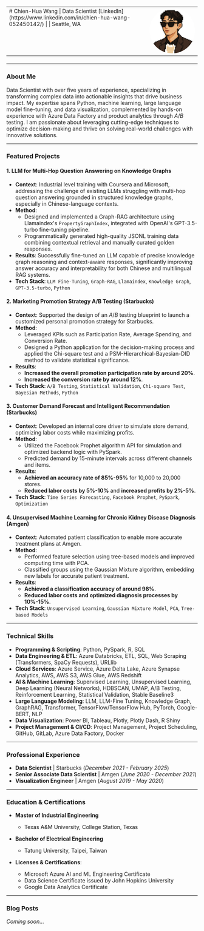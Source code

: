 <table style="width: 100%; border-collapse: collapse; margin-bottom: 20px;">
  <tr>
    <td style="vertical-align: top; padding-right: 20px;">
      # Chien-Hua Wang | Data Scientist
      [LinkedIn](https://www.linkedin.com/in/chien-hua-wang-052450142/) | <twang.jobs@gmail.com> | Seattle, WA
    </td>
    <td style="width: 120px; vertical-align: top; text-align: right;">
      <img src="images/tony_icon.png" alt="Chien-Hua Wang" style="width: 120px; border-radius: 50%;">
    </td>
  </tr>
</table>

---

### About Me

Data Scientist with over five years of experience, specializing in transforming complex data into actionable insights that drive business impact. My expertise spans Python, machine learning, large language model fine-tuning, and data visualization, complemented by hands-on experience with Azure Data Factory and product analytics through $A/B$ testing. I am passionate about leveraging cutting-edge techniques to optimize decision-making and thrive on solving real-world challenges with innovative solutions.

---

### Featured Projects

#### 1. LLM for Multi-Hop Question Answering on Knowledge Graphs
* **Context**: Industrial level training with Coursera and Microsoft, addressing the challenge of existing LLMs struggling with multi-hop question answering grounded in structured knowledge graphs, especially in Chinese-language contexts.
* **Method**:
    * Designed and implemented a Graph-RAG architecture using Llamaindex's `PropertyGraphIndex`, integrated with OpenAI's GPT-3.5-turbo fine-tuning pipeline.
    * Programmatically generated high-quality JSONL training data combining contextual retrieval and manually curated golden responses.
* **Results**: Successfully fine-tuned an LLM capable of precise knowledge graph reasoning and context-aware responses, significantly improving answer accuracy and interpretability for both Chinese and multilingual RAG systems.
* **Tech Stack**: `LLM Fine-Tuning`, `Graph-RAG`, `Llamaindex`, `Knowledge Graph`, `GPT-3.5-turbo`, `Python`

#### 2. Marketing Promotion Strategy A/B Testing (Starbucks)
* **Context**: Supported the design of an $A/B$ testing blueprint to launch a customized personal promotion strategy for Starbucks.
* **Method**:
    * Leveraged KPIs such as Participation Rate, Average Spending, and Conversion Rate.
    * Designed a Python application for the decision-making process and applied the Chi-square test and a PSM-Hierarchical-Bayesian-DID method to validate statistical significance.
* **Results**:
    * **Increased the overall promotion participation rate by around 20%**.
    * **Increased the conversion rate by around 12%**.
* **Tech Stack**: `A/B Testing`, `Statistical Validation`, `Chi-square Test`, `Bayesian Methods`, `Python`

#### 3. Customer Demand Forecast and Intelligent Recommendation (Starbucks)
* **Context**: Developed an internal core driver to simulate store demand, optimizing labor costs while maximizing profits.
* **Method**:
    * Utilized the Facebook Prophet algorithm API for simulation and optimized backend logic with PySpark.
    * Predicted demand by 15-minute intervals across different channels and items.
* **Results**:
    * **Achieved an accuracy rate of 85%-95%** for 10,000 to 20,000 stores.
    * **Reduced labor costs by 5%-10%** and **increased profits by 2%-5%**.
* **Tech Stack**: `Time Series Forecasting`, `Facebook Prophet`, `PySpark`, `Optimization`

#### 4. Unsupervised Machine Learning for Chronic Kidney Disease Diagnosis (Amgen)
* **Context**: Automated patient classification to enable more accurate treatment plans at Amgen.
* **Method**:
    * Performed feature selection using tree-based models and improved computing time with PCA.
    * Classified groups using the Gaussian Mixture algorithm, embedding new labels for accurate patient treatment.
* **Results**:
    * **Achieved a classification accuracy of around 98%**.
    * **Reduced labor costs and optimized diagnosis processes by 10%-15%**.
* **Tech Stack**: `Unsupervised Learning`, `Gaussian Mixture Model`, `PCA`, `Tree-based Models`

---

### Technical Skills

* **Programming & Scripting**: Python, PySpark, R, SQL
* **Data Engineering & ETL**: Azure Databricks, ETL, SQL, Web Scraping (Transformers, SpaCy Requests), URLlib
* **Cloud Services**: Azure Service, Azure Delta Lake, Azure Synapse Analytics, AWS, AWS S3, AWS Glue, AWS Redshift
* **AI & Machine Learning**: Supervised Learning, Unsupervised Learning, Deep Learning (Neural Networks), HDBSCAN, UMAP, A/B Testing, Reinforcement Learning, Statistical Validation, Stable Baseline3
* **Large Language Modeling**: LLM, LLM-Fine Tuning, Knowledge Graph, GraphRAG, Transformer, TensorFlow/TensorFlow Hub, PyTorch, Google-BERT, NLP
* **Data Visualization**: Power BI, Tableau, Plotly, Plotly Dash, R Shiny
* **Project Management & CI/CD**: Project Management, Project Scheduling, GitHub, GitLab, Azure Data Factory, Docker

---

### Professional Experience

* **Data Scientist** | Starbucks (_December 2021 - February 2025_)
* **Senior Associate Data Scientist** | Amgen (_June 2020 - December 2021_)
* **Visualization Engineer** | Amgen (_August 2019 - May 2020_)

---

### Education & Certifications

* **Master of Industrial Engineering**
    * Texas A&M University, College Station, Texas
* **Bachelor of Electrical Engineering**
    * Tatung University, Taipei, Taiwan

* **Licenses & Certifications**:
    * Microsoft Azure AI and ML Engineering Certificate
    * Data Science Certificate issued by John Hopkins University
    * Google Data Analytics Certificate

---

### Blog Posts

*Coming soon...*